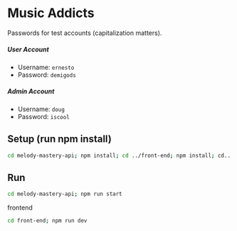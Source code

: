 # Music Addicts

Passwords for test accounts (capitalization matters).

##### User Account
- Username: `ernesto`
- Password: `demigods`

##### Admin Account
- Username: `doug`
- Password: `iscool`


## Setup (run npm install)
```bash
cd melody-mastery-api; npm install; cd ../front-end; npm install; cd..
```

## Run
```bash
cd melody-mastery-api; npm run start
```

frontend
```bash
cd front-end; npm run dev
```